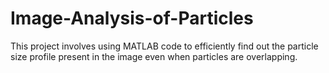 # Image-Analysis-of-Particles
This project involves using MATLAB code to efficiently find out the particle size profile present in the image even when particles are overlapping.
